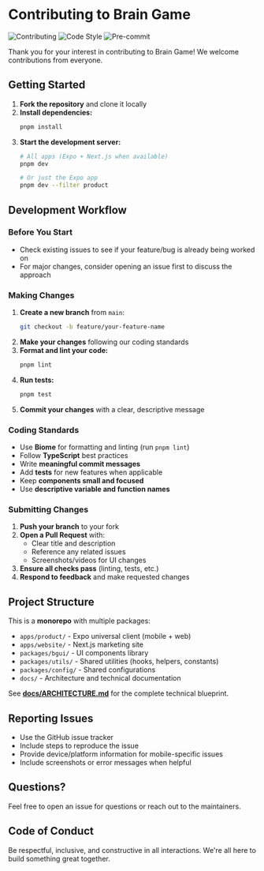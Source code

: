 # Contributing to Brain Game

![Contributing](https://img.shields.io/badge/contributing-welcome-brightgreen?style=flat-square&logo=github)
![Code Style](https://img.shields.io/badge/code%20style-enterprise-gold?style=flat-square&logo=eslint)
![Pre-commit](https://img.shields.io/badge/pre--commit-enabled-success?style=flat-square&logo=git)

Thank you for your interest in contributing to Brain Game! We welcome contributions from everyone.

## Getting Started

1. **Fork the repository** and clone it locally
2. **Install dependencies:**
   ```bash
   pnpm install
   ```
3. **Start the development server:**
   ```bash
   # All apps (Expo + Next.js when available)
   pnpm dev
   
   # Or just the Expo app
   pnpm dev --filter product
   ```

## Development Workflow

### Before You Start
- Check existing issues to see if your feature/bug is already being worked on
- For major changes, consider opening an issue first to discuss the approach

### Making Changes
1. **Create a new branch** from `main`:
   ```bash
   git checkout -b feature/your-feature-name
   ```
2. **Make your changes** following our coding standards
3. **Format and lint your code:**
   ```bash
   pnpm lint
   ```
4. **Run tests:**
   ```bash
   pnpm test
   ```
5. **Commit your changes** with a clear, descriptive message

### Coding Standards
- Use **Biome** for formatting and linting (run `pnpm lint`)
- Follow **TypeScript** best practices
- Write **meaningful commit messages**
- Add **tests** for new features when applicable
- Keep **components small and focused**
- Use **descriptive variable and function names**

### Submitting Changes
1. **Push your branch** to your fork
2. **Open a Pull Request** with:
   - Clear title and description
   - Reference any related issues
   - Screenshots/videos for UI changes
3. **Ensure all checks pass** (linting, tests, etc.)
4. **Respond to feedback** and make requested changes

## Project Structure
This is a **monorepo** with multiple packages:

- `apps/product/` - Expo universal client (mobile + web)
- `apps/website/` - Next.js marketing site
- `packages/bgui/` - UI components library
- `packages/utils/` - Shared utilities (hooks, helpers, constants)
- `packages/config/` - Shared configurations
- `docs/` - Architecture and technical documentation

See **[docs/ARCHITECTURE.md](docs/ARCHITECTURE.md)** for the complete technical blueprint.

## Reporting Issues
- Use the GitHub issue tracker
- Include steps to reproduce the issue
- Provide device/platform information for mobile-specific issues
- Include screenshots or error messages when helpful

## Questions?
Feel free to open an issue for questions or reach out to the maintainers.

## Code of Conduct
Be respectful, inclusive, and constructive in all interactions. We're all here to build something great together. 